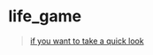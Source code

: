 # life_game
>[if you want to take a quick look](https://htmlpreview.github.io/?https://github.com/evlampiy-lavrentiev/life_game/blob/master/life_game.html)
